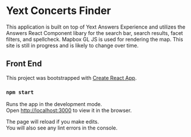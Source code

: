 # Yext Concerts Finder

This application is built on top of Yext Answers Experience and utilizes the Answers React Component libary for the search bar, search results, facet filters, and spellcheck. Mapbox GL JS is used for rendering the map. This site is still in progress and is likely to change over time.

## Front End

This project was bootstrapped with [Create React App](https://github.com/facebook/create-react-app).

### `npm start`

Runs the app in the development mode.\
Open [http://localhost:3000](http://localhost:3000) to view it in the browser.

The page will reload if you make edits.\
You will also see any lint errors in the console.
